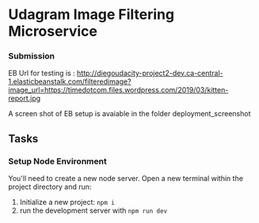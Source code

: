 # Udagram Image Filtering Microservice


### Submission
EB Url for testing is : http://diegoudacity-project2-dev.ca-central-1.elasticbeanstalk.com/filteredimage?image_url=https://timedotcom.files.wordpress.com/2019/03/kitten-report.jpg

A screen shot of EB setup is avaiable in the folder deployment_screenshot


## Tasks

### Setup Node Environment

You'll need to create a new node server. Open a new terminal within the project directory and run:

1. Initialize a new project: `npm i`
2. run the development server with `npm run dev`


